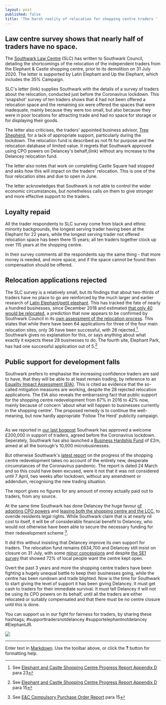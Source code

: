 ```yaml
---
layout: post
published: false
title: 'The harsh reality of relocation for shopping centre traders '
---
```

## Law centre survey shows that nearly half of traders have no space.

The [Southwark Law Centre](http://www.southwarklawcentre.org.uk/) (SLC) has written to Southwark Council, detailing the shortcomings of the relocation of the independent traders from the Elephant & Castle shopping centre, prior to its demolition on 31 July 2020.
The letter is supported by Latin Elephant and Up the Elephant, which includes the 35% Campaign.

SLC's letter (link) supplies Southwark with the details of a survey of traders about the relocation, conducted just before the Coronavirus lockdown.  This 'snapshot' survey of ten traders shows that 4 had not been offered a relocation space and the remaining six were offered the spaces that were inadequate, mainly because they were too small, but also because they were in poor locations for attracting trade and had no space for storage or for displaying their goods.

The letter also criticises, the traders' appointed business advisor, [Tree Shepherd](https://treeshepherd.org.uk/regeneration/elephant-castle/), for a lack of appropriate support, particularly during the lockdown.  The relocation fund is described as not fit for purpose and the relocation database of limited value.  It regrets that Southwark approved using CPO powers on Delancey's behalf,(link) without any increase to the Delancey relocation fund.

The letter also notes that work on completing Castle Square had stopped and asks how this will impact on the traders' relocation.  This is one of the four relocation sites and due to open in June.

The letter acknowledges that Southwark is not able to control the wider economic circumstances, but nonetheless calls on them to give stronger and more effective support to the traders.

## Loyalty repaid

All the trader respondents to SLC survey come from black and ethnic minority backgrounds, the longest serving trader having been at the Elephant for 22 years, while the longest serving trader not offered relocation space has been there 15 years; all ten traders together clock up over 115 years at the shopping centre.

In their survey comments all the respondents say the same thing - that more money is needed, and more space, and if the space cannot be found then compensation should be offered.

## Relocation applications rejected

The SLC survey is a relatively small, but its findings that about two-thirds of traders have no place to go are reinforced by the much larger and earlier research of [Latin Elephant](https://latinelephant.org/)/[petit elephant](https://twitter.com/elephant_petit/status/1118825370017386496).  This has tracked the fate of nearly a hundred businesses, since December 2018 and estimated [that only 40 would be relocated](http://35percent.org/2020-01-20-elephant-traders-still-homeless/), a prediction that now appears to be confirmed by Southwark Council in its [own assessment of the relocation process](http://moderngov.southwark.gov.uk/documents/s88161/Appendix%20D.pdf).  This states that while there have been 64 applications for three of the four main relocation sites, only 36 have been successful, with 28 rejected.[^1].  Southwark gives no explanation for this, or says anything about what exactly it expects these 28 businesses to do.  The fourth site, Elephant Park, has had one successful application out of 5.[^2]

## Public support for development falls

Southwark prefers to emphasise the increasing confidence traders are said to have, that they will be able to at least remain trading, by reference to an [Equality Impact Assessment (EIA)](http://moderngov.southwark.gov.uk/documents/s88162/Appendix%20E.pdf).  This is cited as evidence that the so-called mitigation measures are working, despite the 28 rejected relocation applications.  The EIA also reveals the embarrasing fact that public support for the shopping centre redevelopment from 67% in 2016 to 42% now, mainly because of concern 'about what will happen to businesses currently in the shopping centre'. The proposed remedy is to continue the well-meaning, but now hardly appropriate 'Follow The Herd' publicity campaign.


## 

As we reported in [our last bogpost](http://35percent.org/2020-04-04-shopping-centre-cpo-council-plough-on-regardless/) Southwark has approved a welcome £200,000 in support of traders, agreed before the Coronavirus lockdown.  Seperately, Southwark has also launched a [Business Hardship Fund](https://www.southwark.gov.uk/health-and-wellbeing/public-health/for-the-public/coronavirus/business-hardhip-fund) of £2m, aimed at all the borough's 10,000 microbusinesses.

But otherwise Southwark's [latest report](http://moderngov.southwark.gov.uk/documents/s88157/Report%20EC%20Shopping%20Centre%20Progress.pdf) on the progress of the shopping centre redevelopment takes no account of the entirely new, desperate circumstances of the Coronavirus pandemic.  The report is dated 24 March and so this could have been excused, were it not that it was not considered until 7 April,  two weeks after lockdown, without any amendment or addendum, recognising the new trading situation.

The report gives no figures for any amount of money actually paid out to traders, from any source.

At the same time Southwark has done Delancey the huge favour [of adopting CPO powers](http://moderngov.southwark.gov.uk/mgAi.aspx?ID=47899) and [leasing both the shopping centre and the LCC](http://moderngov.southwark.gov.uk/mgAi.aspx?ID=56017), to overide residents legal rights.  While Southwark claim that is at nearly nil cost to itself, it will be of considerable financial benefit to Delancey, who would not otherwise have been able to secure the necessary funding for their redevelopment scheme [^3].

It did this without insisting that Delancey improve its own support for traders.  The relocation fund remains £634,700 and Delancey still insist on closure on 31 July, with some [minor concessions](https://www.london-se1.co.uk/news/view/10180?utm_source=SE1+Direct&utm_campaign=0c3a7afe5a-SE1+Direct+1000&utm_medium=email&utm_term=0_9d1f71fd65-0c3a7afe5a-407867973) and despite [the SE1 survey](https://twitter.com/se1/status/1240692710987558913) that showed 72% of local people want the centre kept open.

Overt the past 3 years and more the shopping centre traders have been fighting a hugely unequal battle to keep their businesses going, while the centre has been rundown and trade blighted.  Now is the time for Southwark to start giving the level of support it has been giving Delancey.  It must get cash to traders for their immediate survival.  It must tell Delancey it will not be using its CPO powers on its behalf, until all the traders are either relocated or suitably compensated and that there must be no centre closure until this is done.

You can support us in our fight for fairness for traders, by sharing these hashtags; #supporttradersnotdelancey #supportelephantnotdelancey #ElephantJR.

![](http://35percent.org/img/deldemands.jpg)


[^1]: See [Elephant and Castle Shopping Centre Progress Report Appendix D](http://moderngov.southwark.gov.uk/documents/s88161/Appendix%20D.pdf) para 23

[^2]: See [Elephant and Castle Shopping Centre Progress Report Appendix D](http://moderngov.southwark.gov.uk/documents/s88161/Appendix%20D.pdf) para 15

[^3]: See [E&C Cpmpulsory Purchase Order Report](http://moderngov.southwark.gov.uk/documents/s88163/Report%20EC%20CPO.pdf) para 15

-----------------------------------------------------------------------------------------------------






Enter text in [Markdown](http://daringfireball.net/projects/markdown/). Use the toolbar above, or click the **?** button for formatting help.
